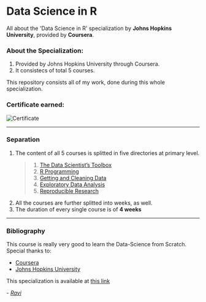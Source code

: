 # Data Science in R
All about the 'Data Science in R' specialization by **Johns Hopkins University**, provided by **Coursera**.

### About the Specialization:
1. Provided by Johns Hopkins University through Coursera.
2. It consistecs of total 5 courses.

This repository consists all of my work, done during this whole specialization.

### Certificate earned:
![Certificate](Certificate.png)

<hr />

### Separation
1. The content of all 5 courses is splitted in five directories at primary level.<br />
    > 1. [The Data Scientist’s Toolbox](The%20Data%20Scientist’s%20Toolbox)
    > 2. [R Programming](R%20Programming)
    > 3. [Getting and Cleaning Data](Getting%20and%20Cleaning%20Data)
    > 4. [Exploratory Data Analysis](Exploratory%20Data%20Analysis)
    > 5. [Reproducible Research](Reproducible%20Research)
2. All the courses are further splitted into weeks, as well.
3. The duration of every single course is of **4 weeks**

<hr />

### Bibliography
This course is really very good to learn the Data-Science from Scratch.<br />
Special thanks to:
* [Coursera](https://www.coursera.org/)
* [Johns Hopkins University](https://www.jhu.edu/)

This specialization is available at [this link](https://www.coursera.org/specializations/data-science-foundations-r)

\- [_Ravi_]( https://raviprakashravi.cf/ )
